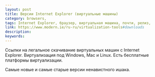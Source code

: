 ```yaml
---
layout: post
title: Версии Internet Explorer (виртуальные машины)
category: browsers, 
tags: Internet Explorer, браузер, виртуальная машина, почти, релиз, 
link: https://www.modern.ie/ru-ru/virtualization-tools#downloads
description: 
keywords: 
---
```


<p>Ссылки на легальное скачивание виртуальных машин с Internet Explorer. Виртуализация под Windows, Mac и Linux. Есть бесплатные платформы виртуализации.</p>
<p>Самые новые и самые старые версии ненавистного ишака.</p>
